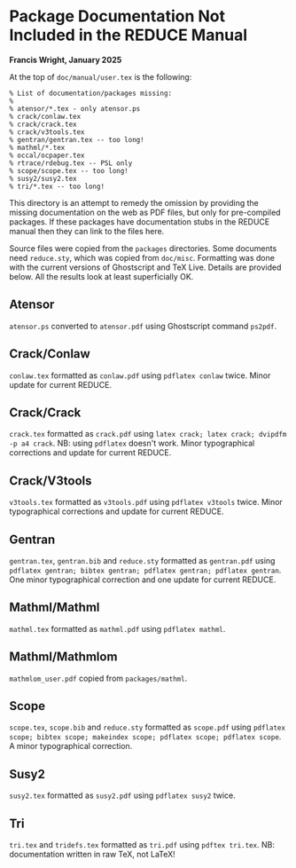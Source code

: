 # Package Documentation Not Included in the REDUCE Manual

**Francis Wright, January 2025**

At the top of `doc/manual/user.tex` is the following:

```
% List of documentation/packages missing:
%
% atensor/*.tex - only atensor.ps
% crack/conlaw.tex
% crack/crack.tex
% crack/v3tools.tex
% gentran/gentran.tex -- too long!
% mathml/*.tex
% occal/ocpaper.tex
% rtrace/rdebug.tex -- PSL only
% scope/scope.tex -- too long!
% susy2/susy2.tex
% tri/*.tex -- too long!
```

This directory is an attempt to remedy the omission by providing the missing documentation on the web as PDF files, but only for pre-compiled packages.  If these packages have documentation stubs in the REDUCE manual then they can link to the files here.

Source files were copied from the `packages` directories.  Some documents need `reduce.sty`, which was copied from `doc/misc`.  Formatting was done with the current versions of Ghostscript and TeX Live.  Details are provided below.  All the results look at least superficially OK.

## Atensor

`atensor.ps` converted to `atensor.pdf` using Ghostscript command `ps2pdf`.

## Crack/Conlaw

`conlaw.tex` formatted as `conlaw.pdf` using `pdflatex conlaw` twice.  Minor update for current REDUCE.

## Crack/Crack

`crack.tex` formatted as `crack.pdf` using `latex crack; latex crack; dvipdfm -p a4 crack`.  NB: using `pdflatex` doesn't work.  Minor typographical corrections and update for current REDUCE.

## Crack/V3tools

`v3tools.tex` formatted as `v3tools.pdf` using `pdflatex v3tools` twice.  Minor typographical corrections and update for current REDUCE.

## Gentran

`gentran.tex`, `gentran.bib` and `reduce.sty` formatted as `gentran.pdf` using `pdflatex gentran; bibtex gentran; pdflatex gentran; pdflatex gentran`.  One minor typographical correction and one update for current REDUCE.

## Mathml/Mathml

`mathml.tex` formatted as `mathml.pdf` using `pdflatex mathml`.

## Mathml/Mathmlom

`mathmlom_user.pdf` copied from `packages/mathml`.

## Scope

`scope.tex`, `scope.bib` and `reduce.sty` formatted as `scope.pdf` using `pdflatex scope; bibtex scope; makeindex scope; pdflatex scope; pdflatex scope`.  A minor typographical correction.

## Susy2

`susy2.tex` formatted as `susy2.pdf` using `pdflatex susy2` twice.

## Tri

`tri.tex` and `tridefs.tex` formatted as `tri.pdf` using `pdftex tri.tex`.  NB: documentation written in raw TeX, not LaTeX!

<!-- Local Variables: -->
<!-- fill-column: 1000 -->
<!-- eval: (auto-fill-mode -1) -->
<!-- eval: (visual-line-mode 1) -->
<!-- eval: (visual-wrap-prefix-mode 1) -->
<!-- End: -->
